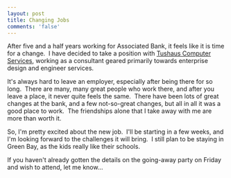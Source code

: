 ```yaml
---
layout: post
title: Changing Jobs
comments: 'false'
---
```

After five and a half years working for Associated Bank, it feels like it is time for a change.  I have decided to take a position with <a href="http://www.tushaus.com" target="_blank">Tushaus Computer Services</a>, working as a consultant geared primarily towards enterprise design and engineer services.

It's always hard to leave an employer, especially after being there for so long.  There are many, many great people who work there, and after you leave a place, it never quite feels the same.  There have been lots of great changes at the bank, and a few not-so-great changes, but all in all it was a good place to work.  The friendships alone that I take away with me are more than worth it.

So, I'm pretty excited about the new job.  I'll be starting in a few weeks, and I'm looking forward to the challenges it will bring.  I still plan to be staying in Green Bay, as the kids really like their schools.

If you haven't already gotten the details on the going-away party on Friday and wish to attend, let me know...
